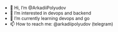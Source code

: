 - 👋 Hi, I’m @ArkadiiPolyudov
- 👀 I’m interested in devops and backend
- 🌱 I’m currently learning devops and go
- 📫 How to reach me: @arkadiipolyudov (telegram)

<!---
ArkadiiPolyudov/ArkadiiPolyudov is a ✨ special ✨ repository because its `README.md` (this file) appears on your GitHub profile.
You can click the Preview link to take a look at your changes.
--->
